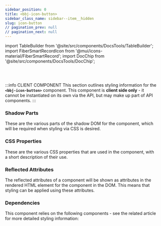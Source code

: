 ```yaml
---
sidebar_position: 0
title: <bbj-icon-button>
sidebar_class_name: sidebar--item__hidden
slug: icon-button
// pagination_prev: null
// pagination_next: null
---
```


import TableBuilder from '@site/src/components/DocsTools/TableBuilder';
import FiberSmartRecordIcon from '@mui/icons-material/FiberSmartRecord';
import DocChip from '@site/src/components/DocsTools/DocChip';

<DocChip tooltipText="This component will render with a shadow DOM, an API built into the browser that facilitates encapsulation." label="Shadow" target="_blank" clickable={false} iconName='shadow' />

<br />
<br />

:::info CLIENT COMPONENT
This section outlines styling information for the **`<bbj-icon-button>`** component. This component is **client side only** - it cannot be instantiated on its own via the API, but may make up part of API components.
:::

### Shadow Parts
These are the various parts of the shadow DOM for the component, which will be required when styling via CSS is desired.
<TableBuilder tag='bbj-icon-button' table="parts"/>

### CSS Properties

  These are the various CSS properties that are used in the component, with a short description of their use.
  
  <TableBuilder tag='bbj-icon-button' table="properties"/>

### Reflected Attributes

  The reflected attributes of a component will be shown as attributes in the rendered HTML element for the component in the DOM. This means that styling can be applied using these attributes.
  
  <TableBuilder tag='bbj-icon-button' table="reflects"/>

### Dependencies

  This component relies on the following components - see the related article for more detailed styling information:
  
  <TableBuilder tag='bbj-icon-button' table="dependencies"/>
